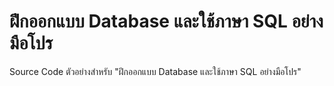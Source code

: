 ฝึกออกแบบ Database และใช้ภาษา SQL อย่างมือโปร
========================================
Source Code ตัวอย่างสำหรับ "ฝึกออกแบบ Database และใช้ภาษา SQL อย่างมือโปร" 
